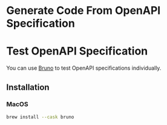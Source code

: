 # Generate Code From OpenAPI Specification


# Test OpenAPI Specification

You can use [Bruno](https://www.usebruno.com/) to test OpenAPI specifications individually. 

## Installation
### MacOS
```bash
brew install --cask bruno
```